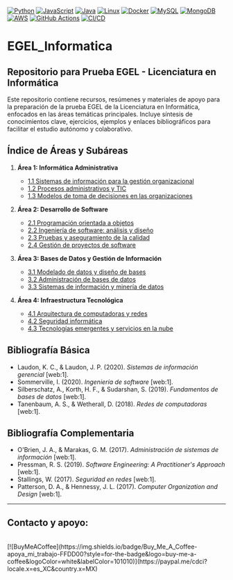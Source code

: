 [![Python](https://img.shields.io/badge/Python-3776AB?style=for-the-badge&logo=python&logoColor=white)](https://python.org)
[![JavaScript](https://img.shields.io/badge/JavaScript-F7DF1E?style=for-the-badge&logo=javascript&logoColor=black)](https://developer.mozilla.org/en-US/docs/Web/JavaScript)
[![Java](https://img.shields.io/badge/Java-007396?style=for-the-badge&logo=java&logoColor=white)](https://www.java.com)
[![Linux](https://img.shields.io/badge/Linux-FCC624?style=for-the-badge&logo=linux&logoColor=black)](https://www.linux.org)
[![Docker](https://img.shields.io/badge/Docker-2496ED?style=for-the-badge&logo=docker&logoColor=white)](https://www.docker.com)
[![MySQL](https://img.shields.io/badge/MySQL-4479A1?style=for-the-badge&logo=mysql&logoColor=white)](https://www.mysql.com)
[![MongoDB](https://img.shields.io/badge/MongoDB-47A248?style=for-the-badge&logo=mongodb&logoColor=white)](https://www.mongodb.com)
[![AWS](https://img.shields.io/badge/AWS-232F3E?style=for-the-badge&logo=amazon-aws&logoColor=white)](https://aws.amazon.com)
[![GitHub Actions](https://img.shields.io/badge/GitHub_Actions-2088FF?style=for-the-badge&logo=github-actions&logoColor=white)](https://github.com/features/actions)
[![CI/CD](https://img.shields.io/badge/CI/CD-blue?style=for-the-badge&logo=github&logoColor=white)](https://en.wikipedia.org/wiki/CI/CD)
# EGEL_Informatica
## Repositorio para Prueba EGEL - Licenciatura en Informática

Este repositorio contiene recursos, resúmenes y materiales de apoyo para la preparación de la prueba EGEL de la Licenciatura en Informática, enfocados en las áreas temáticas principales. Incluye síntesis de conocimientos clave, ejercicios, ejemplos y enlaces bibliográficos para facilitar el estudio autónomo y colaborativo.

## Índice de Áreas y Subáreas

1. **Área 1: Informática Administrativa**
   - [1.1 Sistemas de información para la gestión organizacional](area1-1.md)
   - [1.2 Procesos administrativos y TIC](area1-2.md)
   - [1.3 Modelos de toma de decisiones en las organizaciones](area1-3.md)

2. **Área 2: Desarrollo de Software**
   - [2.1 Programación orientada a objetos](area2-1.md)
   - [2.2 Ingeniería de software: análisis y diseño](area2-2.md)
   - [2.3 Pruebas y aseguramiento de la calidad](area2-3.md)
   - [2.4 Gestión de proyectos de software](area2-4.md)

3. **Área 3: Bases de Datos y Gestión de Información**
   - [3.1 Modelado de datos y diseño de bases](area3-1.md)
   - [3.2 Administración de bases de datos](area3-2.md)
   - [3.3 Sistemas de información y minería de datos](area3-3.md)

4. **Área 4: Infraestructura Tecnológica**
   - [4.1 Arquitectura de computadoras y redes](area4-1.md)
   - [4.2 Seguridad informática](area4-2.md)
   - [4.3 Tecnologías emergentes y servicios en la nube](area4-3.md)

## Bibliografía Básica

- Laudon, K. C., & Laudon, J. P. (2020). *Sistemas de información gerencial* [web:1].
- Sommerville, I. (2020). *Ingeniería de software* [web:1].
- Silberschatz, A., Korth, H. F., & Sudarshan, S. (2019). *Fundamentos de bases de datos* [web:1].
- Tanenbaum, A. S., & Wetherall, D. (2018). *Redes de computadoras* [web:1].

## Bibliografía Complementaria

- O'Brien, J. A., & Marakas, G. M. (2017). *Administración de sistemas de información* [web:1].
- Pressman, R. S. (2019). *Software Engineering: A Practitioner's Approach* [web:1].
- Stallings, W. (2017). *Seguridad en redes* [web:1].
- Patterson, D. A., & Hennessy, J. L. (2017). *Computer Organization and Design* [web:1].
---

## Contacto y apoyo:

</br>
[![BuyMeACoffee](https://img.shields.io/badge/Buy_Me_A_Coffee-apoya_mi_trabajo-FFDD00?style=for-the-badge&logo=buy-me-a-coffee&logoColor=white&labelColor=101010)](https://paypal.me/cdci?locale.x=es_XC&country.x=MX)

